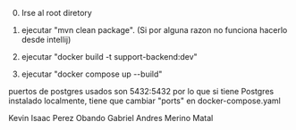 0. Irse al root diretory

1. ejecutar "mvn clean package". (Si por alguna razon no funciona hacerlo desde intellij)

2. ejecutar "docker build -t support-backend:dev"

3. ejecutar "docker compose up --build"

puertos de postgres usados son 5432:5432 por lo que si tiene Postgres instalado localmente, tiene que cambiar "ports" en docker-compose.yaml

Kevin Isaac Perez Obando
Gabriel Andres Merino Matal
